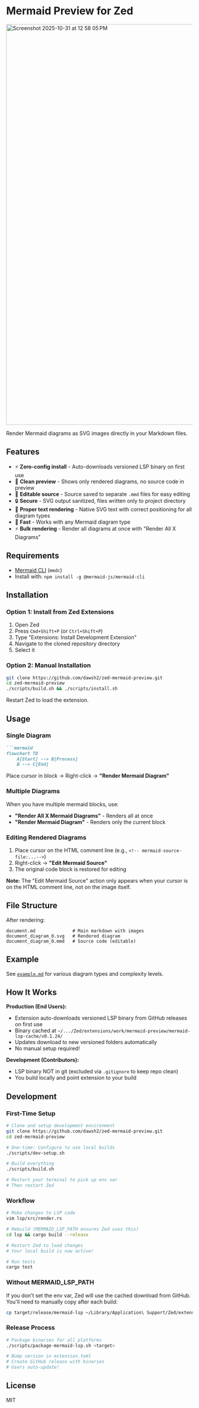 # Mermaid Preview for Zed
<img width="1920" height="1080" alt="Screenshot 2025-10-31 at 12 58 05 PM" src="https://github.com/user-attachments/assets/af814afc-6f0f-44a2-8dd4-30518f103fc5" />

Render Mermaid diagrams as SVG images directly in your Markdown files.

## Features

- ⚡ **Zero-config install** - Auto-downloads versioned LSP binary on first use
- 🎨 **Clean preview** - Shows only rendered diagrams, no source code in preview
- 📝 **Editable source** - Source saved to separate `.mmd` files for easy editing
- 🔒 **Secure** - SVG output sanitized, files written only to project directory
- 🎯 **Proper text rendering** - Native SVG text with correct positioning for all diagram types
- 🚀 **Fast** - Works with any Mermaid diagram type
- ⚡ **Bulk rendering** - Render all diagrams at once with "Render All X Diagrams"

## Requirements

- [Mermaid CLI](https://github.com/mermaid-js/mermaid-cli) (`mmdc`)
- Install with: `npm install -g @mermaid-js/mermaid-cli`

## Installation

### Option 1: Install from Zed Extensions
1. Open Zed
2. Press `Cmd+Shift+P` (or `Ctrl+Shift+P`)
3. Type "Extensions: Install Development Extension"
4. Navigate to the cloned repository directory
5. Select it

### Option 2: Manual Installation
```bash
git clone https://github.com/dawsh2/zed-mermaid-preview.git
cd zed-mermaid-preview
./scripts/build.sh && ./scripts/install.sh
```

Restart Zed to load the extension.

## Usage

### Single Diagram
```markdown
```mermaid
flowchart TD
    A[Start] --> B[Process]
    B --> C[End]
```
Place cursor in block → Right-click → **"Render Mermaid Diagram"**

### Multiple Diagrams
When you have multiple mermaid blocks, use:
- **"Render All X Mermaid Diagrams"** - Renders all at once
- **"Render Mermaid Diagram"** - Renders only the current block

### Editing Rendered Diagrams
1. Place cursor on the HTML comment line (e.g., `<!-- mermaid-source-file:...-->`)
2. Right-click → **"Edit Mermaid Source"**
3. The original code block is restored for editing

**Note:** The "Edit Mermaid Source" action only appears when your cursor is on the HTML comment line, not on the image itself.

## File Structure

After rendering:
```
document.md              # Main markdown with images
document_diagram_0.svg   # Rendered diagram
document_diagram_0.mmd   # Source code (editable)
```

## Example

See [`example.md`](example.md) for various diagram types and complexity levels.

## How It Works

**Production (End Users):**
- Extension auto-downloads versioned LSP binary from GitHub releases on first use
- Binary cached at `~/.../Zed/extensions/work/mermaid-preview/mermaid-lsp-cache/v0.1.24/`
- Updates download to new versioned folders automatically
- No manual setup required!

**Development (Contributors):**
- LSP binary NOT in git (excluded via `.gitignore` to keep repo clean)
- You build locally and point extension to your build

## Development

### First-Time Setup
```bash
# Clone and setup development environment
git clone https://github.com/dawsh2/zed-mermaid-preview.git
cd zed-mermaid-preview

# One-time: Configure to use local builds
./scripts/dev-setup.sh

# Build everything
./scripts/build.sh

# Restart your terminal to pick up env var
# Then restart Zed
```

### Workflow
```bash
# Make changes to LSP code
vim lsp/src/render.rs

# Rebuild (MERMAID_LSP_PATH ensures Zed uses this)
cd lsp && cargo build --release

# Restart Zed to load changes
# Your local build is now active!

# Run tests
cargo test
```

### Without MERMAID_LSP_PATH
If you don't set the env var, Zed will use the cached download from GitHub. You'll need to manually copy after each build:
```bash
cp target/release/mermaid-lsp ~/Library/Application\ Support/Zed/extensions/work/mermaid-preview/mermaid-lsp-cache/v0.1.24/
```

### Release Process
```bash
# Package binaries for all platforms
./scripts/package-mermaid-lsp.sh <target>

# Bump version in extension.toml
# Create GitHub release with binaries
# Users auto-update!
```

## License

MIT
